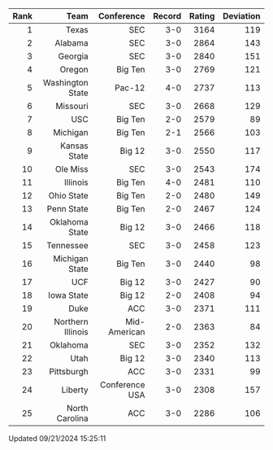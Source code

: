 | Rank  | Team                 | Conference           | Record   | Rating | Deviation |
| ---:  | ---:                 | ---:                 | ---:     | ---:   | ---:      |
| 1     | Texas                | SEC                  | 3-0      | 3164   | 119       |
| 2     | Alabama              | SEC                  | 3-0      | 2864   | 143       |
| 3     | Georgia              | SEC                  | 3-0      | 2840   | 151       |
| 4     | Oregon               | Big Ten              | 3-0      | 2769   | 121       |
| 5     | Washington State     | Pac-12               | 4-0      | 2737   | 113       |
| 6     | Missouri             | SEC                  | 3-0      | 2668   | 129       |
| 7     | USC                  | Big Ten              | 2-0      | 2579   | 89        |
| 8     | Michigan             | Big Ten              | 2-1      | 2566   | 103       |
| 9     | Kansas State         | Big 12               | 3-0      | 2550   | 117       |
| 10    | Ole Miss             | SEC                  | 3-0      | 2543   | 174       |
| 11    | Illinois             | Big Ten              | 4-0      | 2481   | 110       |
| 12    | Ohio State           | Big Ten              | 2-0      | 2480   | 149       |
| 13    | Penn State           | Big Ten              | 2-0      | 2467   | 124       |
| 14    | Oklahoma State       | Big 12               | 3-0      | 2466   | 118       |
| 15    | Tennessee            | SEC                  | 3-0      | 2458   | 123       |
| 16    | Michigan State       | Big Ten              | 3-0      | 2440   | 98        |
| 17    | UCF                  | Big 12               | 3-0      | 2427   | 90        |
| 18    | Iowa State           | Big 12               | 2-0      | 2408   | 94        |
| 19    | Duke                 | ACC                  | 3-0      | 2371   | 111       |
| 20    | Northern Illinois    | Mid-American         | 2-0      | 2363   | 84        |
| 21    | Oklahoma             | SEC                  | 3-0      | 2352   | 132       |
| 22    | Utah                 | Big 12               | 3-0      | 2340   | 113       |
| 23    | Pittsburgh           | ACC                  | 3-0      | 2331   | 99        |
| 24    | Liberty              | Conference USA       | 3-0      | 2308   | 157       |
| 25    | North Carolina       | ACC                  | 3-0      | 2286   | 106       |

Updated 09/21/2024 15:25:11
